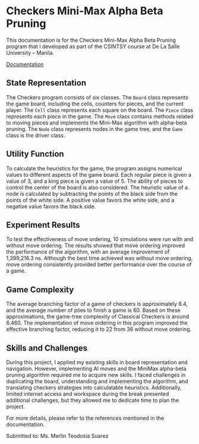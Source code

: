 # Checkers Mini-Max Alpha Beta Pruning

This documentation is for the Checkers Mini-Max Alpha Beta Pruning program that I developed as part of the CSINTSY course at De La Salle University – Manila.

[Documentation](https://docs.google.com/document/d/1qL85K-IjkLkhqLiNrbg-mT6uK05iV6sKE8jl3-QuCMs/edit?usp=sharing)

## State Representation

The Checkers program consists of six classes. The `Board` class represents the game board, including the cells, counters for pieces, and the current player. The `Cell` class represents each square on the board. The `Piece` class represents each piece in the game. The `Move` class contains methods related to moving pieces and implements the Mini-Max algorithm with alpha-beta pruning. The `Node` class represents nodes in the game tree, and the `Game` class is the driver class.

## Utility Function

To calculate the heuristics for the game, the program assigns numerical values to different aspects of the game board. Each regular piece is given a value of 3, and a king piece is given a value of 5. The ability of pieces to control the center of the board is also considered. The heuristic value of a node is calculated by subtracting the points of the black side from the points of the white side. A positive value favors the white side, and a negative value favors the black side.

## Experiment Results

To test the effectiveness of move ordering, 10 simulations were run with and without move ordering. The results showed that move ordering improved the performance of the algorithm, with an average improvement of 1,399,216.3 ns. Although the best time achieved was without move ordering, move ordering consistently provided better performance over the course of a game.

## Game Complexity

The average branching factor of a game of checkers is approximately 6.4, and the average number of plies to finish a game is 60. Based on these approximations, the game-tree complexity of Classical Checkers is around 6.460. The implementation of move ordering in this program improved the effective branching factor, reducing it to 22 from 36 without move ordering.

## Skills and Challenges

During this project, I applied my existing skills in board representation and navigation. However, implementing AI moves and the MiniMax alpha-beta pruning algorithm required me to acquire new skills. I faced challenges in duplicating the board, understanding and implementing the algorithm, and translating checkers strategies into calculatable heuristics. Additionally, limited internet access and workspace during the break presented additional challenges, but they allowed me to dedicate time to plan the project.

For more details, please refer to the references mentioned in the documentation.

Submitted to: Ms. Merlin Teodosia Suarez
